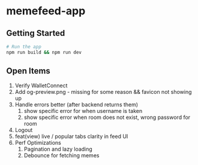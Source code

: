 # memefeed-app

## Getting Started

```bash
# Run the app
npm run build && npm run dev
```

## Open Items

1. Verify WalletConnect
2. Add og-preview.png - missing for some reason && favicon not showing up
3. Handle errors better (after backend returns them)
   1. show specific error for when username is taken
   2. show specific error when room does not exist, wrong password for room
4. Logout
5. feat(view) live / popular tabs clarity in feed UI
6. Perf Optimizations
   1. Pagination and lazy loading
   2. Debounce for fetching memes
